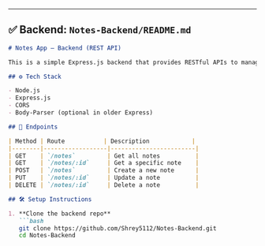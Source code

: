 
---

## ✅ Backend: `Notes-Backend/README.md`

```markdown
# Notes App – Backend (REST API)

This is a simple Express.js backend that provides RESTful APIs to manage notes.

## ⚙️ Tech Stack

- Node.js
- Express.js
- CORS
- Body-Parser (optional in older Express)

## 📌 Endpoints

| Method | Route           | Description            |
|--------|------------------|------------------------|
| GET    | `/notes`         | Get all notes          |
| GET    | `/notes/:id`     | Get a specific note    |
| POST   | `/notes`         | Create a new note      |
| PUT    | `/notes/:id`     | Update a note          |
| DELETE | `/notes/:id`     | Delete a note          |

## 🛠 Setup Instructions

1. **Clone the backend repo**
   ```bash
   git clone https://github.com/Shrey5112/Notes-Backend.git
   cd Notes-Backend
